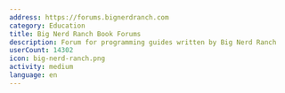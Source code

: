 ```yaml
---
address: https://forums.bignerdranch.com
category: Education
title: Big Nerd Ranch Book Forums
description: Forum for programming guides written by Big Nerd Ranch
userCount: 14302
icon: big-nerd-ranch.png
activity: medium
language: en
---
```

